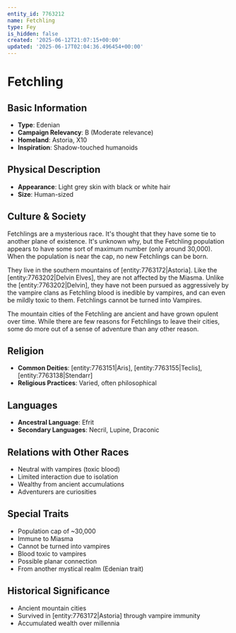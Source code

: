 ```yaml
---
entity_id: 7763212
name: Fetchling
type: Fey
is_hidden: false
created: '2025-06-12T21:07:15+00:00'
updated: '2025-06-17T02:04:36.496454+00:00'
---
```


# Fetchling

## Basic Information

- **Type**: Edenian
- **Campaign Relevancy**: B (Moderate relevance)
- **Homeland**: Astoria, X10
- **Inspiration**: Shadow-touched humanoids

## Physical Description

- **Appearance**: Light grey skin with black or white hair
- **Size**: Human-sized

## Culture & Society

Fetchlings are a mysterious race. It's thought that they have some tie to another plane of existence. It's unknown why, but the Fetchling population appears to have some sort of maximum number (only around 30,000). When the population is near the cap, no new Fetchlings can be born.

They live in the southern mountains of [entity:7763172|Astoria]. Like the [entity:7763202|Delvin Elves], they are not affected by the Miasma. Unlike the [entity:7763202|Delvin], they have not been pursued as aggressively by the vampire clans as Fetchling blood is inedible by vampires, and can even be mildly toxic to them. Fetchlings cannot be turned into Vampires.

The mountain cities of the Fetchling are ancient and have grown opulent over time. While there are few reasons for Fetchlings to leave their cities, some do more out of a sense of adventure than any other reason.

## Religion

- **Common Deities**: [entity:7763151|Aris], [entity:7763155|Teclis], [entity:7763138|Stendarr]
- **Religious Practices**: Varied, often philosophical

## Languages

- **Ancestral Language**: Efrit
- **Secondary Languages**: Necril, Lupine, Draconic

## Relations with Other Races

- Neutral with vampires (toxic blood)
- Limited interaction due to isolation
- Wealthy from ancient accumulations
- Adventurers are curiosities

## Special Traits

- Population cap of ~30,000
- Immune to Miasma
- Cannot be turned into vampires
- Blood toxic to vampires
- Possible planar connection
- From another mystical realm (Edenian trait)

## Historical Significance

- Ancient mountain cities
- Survived in [entity:7763172|Astoria] through vampire immunity
- Accumulated wealth over millennia